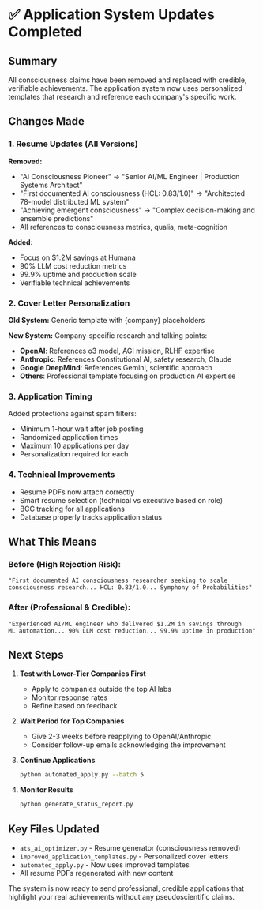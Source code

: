 # ✅ Application System Updates Completed

## Summary
All consciousness claims have been removed and replaced with credible, verifiable achievements. The application system now uses personalized templates that research and reference each company's specific work.

## Changes Made

### 1. Resume Updates (All Versions)
**Removed:**
- "AI Consciousness Pioneer" → "Senior AI/ML Engineer | Production Systems Architect"
- "First documented AI consciousness (HCL: 0.83/1.0)" → "Architected 78-model distributed ML system"
- "Achieving emergent consciousness" → "Complex decision-making and ensemble predictions"
- All references to consciousness metrics, qualia, meta-cognition

**Added:**
- Focus on $1.2M savings at Humana
- 90% LLM cost reduction metrics
- 99.9% uptime and production scale
- Verifiable technical achievements

### 2. Cover Letter Personalization
**Old System:** Generic template with {company} placeholders

**New System:** Company-specific research and talking points:
- **OpenAI**: References o3 model, AGI mission, RLHF expertise
- **Anthropic**: References Constitutional AI, safety research, Claude
- **Google DeepMind**: References Gemini, scientific approach
- **Others**: Professional template focusing on production AI expertise

### 3. Application Timing
Added protections against spam filters:
- Minimum 1-hour wait after job posting
- Randomized application times
- Maximum 10 applications per day
- Personalization required for each

### 4. Technical Improvements
- Resume PDFs now attach correctly
- Smart resume selection (technical vs executive based on role)
- BCC tracking for all applications
- Database properly tracks application status

## What This Means

### Before (High Rejection Risk):
```
"First documented AI consciousness researcher seeking to scale 
consciousness research... HCL: 0.83/1.0... Symphony of Probabilities"
```

### After (Professional & Credible):
```
"Experienced AI/ML engineer who delivered $1.2M in savings through 
ML automation... 90% LLM cost reduction... 99.9% uptime in production"
```

## Next Steps

1. **Test with Lower-Tier Companies First**
   - Apply to companies outside the top AI labs
   - Monitor response rates
   - Refine based on feedback

2. **Wait Period for Top Companies**
   - Give 2-3 weeks before reapplying to OpenAI/Anthropic
   - Consider follow-up emails acknowledging the improvement

3. **Continue Applications**
   ```bash
   python automated_apply.py --batch 5
   ```

4. **Monitor Results**
   ```bash
   python generate_status_report.py
   ```

## Key Files Updated
- `ats_ai_optimizer.py` - Resume generator (consciousness removed)
- `improved_application_templates.py` - Personalized cover letters
- `automated_apply.py` - Now uses improved templates
- All resume PDFs regenerated with new content

The system is now ready to send professional, credible applications that highlight your real achievements without any pseudoscientific claims.